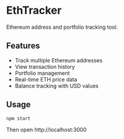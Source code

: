 # EthTracker

Ethereum address and portfolio tracking tool.

## Features
- Track multiple Ethereum addresses
- View transaction history
- Portfolio management  
- Real-time ETH price data
- Balance tracking with USD values

## Usage
```bash
npm start
```

Then open http://localhost:3000